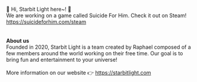 👋 Hi, Starbit Light here~! 🌠
<br>We are working on a game called Suicide For Him. Check it out on Steam!
<br>https://suicideforhim.com/steam
<br><br><br><b>About us</b>
<br>Founded in 2020, Starbit Light is a team created by Raphael composed of a few members around the world working on their free time. Our goal is to bring fun and entertainment to your universe!
<br><br>More information on our website 👉 https://starbitlight.com

<!---
StarbitLight/StarbitLight is a ✨ special ✨ repository because its `README.md` (this file) appears on your GitHub profile.
You can click the Preview link to take a look at your changes.
--->
